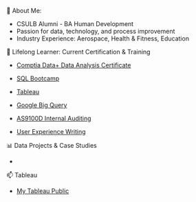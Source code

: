 👋 About Me: 

- CSULB Alumni - BA Human Development 
- Passion for data, technology, and process improvement 
- Industry Experience: Aerospace, Health & Fitness, Education 


🌱 Lifelong Learner: Current Certification & Training 

- [Comptia Data+ Data Analysis Certificate](https://www.credly.com/badges/a6105239-05de-4fa3-826e-00d75cfbe947?source=linked_in_profile)

- [SQL Bootcamp](https://www.udemy.com/certificate/UC-251aa808-bac6-4bb0-8a7d-4894f72f319b/)

- [Tableau]() 

- [Google Big Query](https://www.coursera.org/account/accomplishments/certificate/RQDNAVCK88KB)
- [AS9100D Internal Auditing](https://drive.google.com/file/d/1UUPg2Vh5LjG8hEGD0abN7ooJEw1tRkSI/view)
- [User Experience Writing](https://drive.google.com/file/d/1CnD-kg_xEWKFSDryrhF_Xv4AKhOgUU7D/view)

📊 Data Projects & Case Studies 

- 

📫 Tableau 

- [My Tableau Public](https://public.tableau.com/app/profile/david.pham5201)


